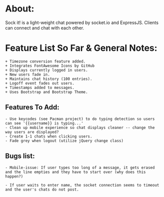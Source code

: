 # About:
Sock it! is a light-weight chat powered by socket.io and ExpressJS. Clients can connect and chat with each other.

# Feature List So Far & General Notes:
	+ Timezone conversion feature added.
	+ Integrates FontAwesome Icons by GitHub
	+ Displays currently logged in users.
	+ New users fade in.
	+ Maintains chat history (100 entries).
	+ Logoff event fades out users.
	+ Timestamps added to messages.
	+ Uses Bootstrap and Bootstrap Theme.

## Features To Add:

	- Use keycodes (see Pacman project) to do typing detection so users
	can see '{{username}} is typing...'
	- Clean up mobile experience so chat displays cleaner -- change the way users are displayed?
	- Create 1-1 chats when clicking users.
	- Fade grey when logout (utilize jQuery change class)

## Bugs list:

	- Mobile-issue: If user types too long of a message, it gets erased and the line empties and they have to start over (why does this happen?)

	- If user waits to enter name, the socket connection seems to timeout and the user's chats do not post.
